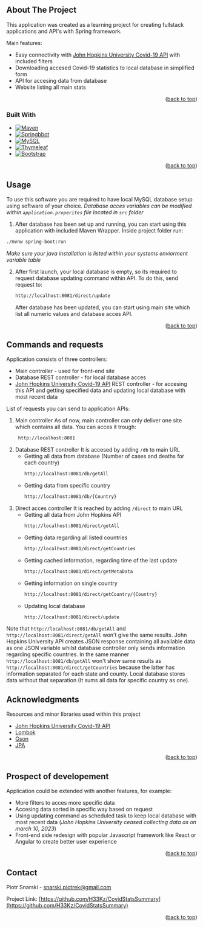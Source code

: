 <a name="readme-top"></a>


<!-- ABOUT THE PROJECT -->
## About The Project

This application was created as a learning project for creating fullstack applications and API's with Spring framework.

Main features:
* Easy connectivity with [John Hopkins University Covid-19 API](https://github.com/CSSEGISandData/COVID-19) with included filters
* Downloading accesed Covid-19 statistics to local database in simplified form
* API for accesing data from database
* Website listing all main stats

<p align="right">(<a href="#readme-top">back to top</a>)</p>



### Built With

* [![Maven][Maven.io]][Maven-url]
* [![Springbbot][Springboot.io]][Springboot-url]
* [![MySQL][Mysql.io]][Mysql-url]
* [![Thymeleaf][Thymeleaf.io]][Thymeleaf-url]
* [![Bootstrap][Bootstrap.com]][Bootstrap-url]


<p align="right">(<a href="#readme-top">back to top</a>)</p>


<!-- USAGE EXAMPLES -->
## Usage
To use this software you are required to have local MySQL database setup using software of your choice. _Database acces variables can be modified within `application.properites` file located in `src` folder_

1. After database has been set up and running, you can start using this application with included Maven Wrapper. Inside project folder run:
  ```sh
  ./mvnw spring-boot:run
  ```
  _Make sure your java installation is listed within your systems enviorment variable table_

2. After first launch, your local database is empty, so its required to request database updating command within API. To do this, send request to:
   ```sh
   http://localhost:8081/direct/update
   ```
   After database has been updated, you can start using main site which list all numeric values and database acces API.

<p align="right">(<a href="#readme-top">back to top</a>)</p>

<!-- Requests and commands -->
## Commands and requests
Application consists of three controllers:
* Main controller - used for front-end site
* Database REST controller - for local database acces
* [John Hopkins University Covid-19 API](https://github.com/CSSEGISandData/COVID-19) REST controller - for accesing this API and getting specified data and updating local database with most recent data
  
List of requests you can send to application APIs:
1. Main controller
   As of now, main controller can only deliver one site which contains all data. You can acces it trough:
   ```sh
    http://localhost:8081
    ```
2. Database REST controller
   It is accesed by adding `/db` to main URL
   * Getting all data from database (Number of cases and deaths for each country)
     ```sh
     http://localhost:8081/db/getAll
     ```
   * Getting data from specific country
     ```sh
     http://localhost:8081/db/{Country}
     ```
3. Direct acces controller
   It is reached by adding `/direct` to main URL
   * Getting all data from John Hopkins API
     ```sh
     http://localhost:8081/direct/getAll
     ```
   * Getting data regarding all listed countries
     ```sh
     http://localhost:8081/direct/getCountries
     ```
   * Getting cached information, regarding time of the last update
     ```sh
     http://localhost:8081/direct/getMetaData
     ```
   * Getting information on single country
     ```sh
     http://localhost:8081/direct/getCountry/{Country}
     ```
   * Updating local database
     ```sh
     http://localhost:8081/direct/update
     ```
Note that `http://localhost:8081/db/getAll` and `http://localhost:8081/direct/getAll` won't give the same results. John Hopkins University API creates JSON response containing all available data as one JSON variable whilst database controller only sends information regarding specific countries.
In the same manner `http://localhost:8081/db/getAll` won't show same results as `http://localhost:8081/direct/getCountries` because the latter has information separated for each state and county. Local database stores data without that separation (It sums all data for specific country as one). 


<!-- ACKNOWLEDGMENTS -->
## Acknowledgments
Resources and minor libraries used within this project

* [John Hopkins University Covid-19 API](https://github.com/CSSEGISandData/COVID-19)
* [Lombok](https://projectlombok.org/)
* [Gson](https://github.com/google/gson)
* [JPA](https://spring.io/projects/spring-data-jpa)

<p align="right">(<a href="#readme-top">back to top</a>)</p>

<!-- Prospect of developement -->
## Prospect of developement
Application could be extended with another features, for example:
* More filters to acces more specific data
* Accesing data sorted in specific way based on request
* Using updating command as scheduled task to keep local database with most recent data (_John Hopkins University ceased collecting data as on march 10, 2023_)
* Front-end side redesign with popular Javascript framework like React or Angular to create better user experience

<p align="right">(<a href="#readme-top">back to top</a>)</p>

<!-- CONTACT -->
## Contact

Piotr Snarski - snarski.piotrek@gmail.com

Project Link: [https://github.com/H33Kz/CovidStatsSummary](https://github.com/H33Kz/CovidStatsSummary)

<p align="right">(<a href="#readme-top">back to top</a>)</p>

<!-- MARKDOWN LINKS & IMAGES -->

[Maven.io]:https://img.shields.io/badge/Maven-purple?style=for-the-badge&logo=apache&logoColor=white
[Maven-url]:https://maven.apache.org/index.html

[Thymeleaf.io]: https://img.shields.io/badge/Thymeleaf-grey?style=for-the-badge&logo=thymeleaf&logoColor=white
[Thymeleaf-url]: https://www.thymeleaf.org/documentation.html

[Springboot.io]: https://img.shields.io/badge/Springboot-green?style=for-the-badge&logo=springboot&logoColor=white
[Springboot-url]: https://spring.io/projects/spring-boot

[Mysql.io]: https://img.shields.io/badge/MySQL-orange?style=for-the-badge&logo=mysql&logoColor=white
[Mysql-url]: https://dev.mysql.com/doc/

[Bootstrap.com]: https://img.shields.io/badge/Bootstrap-563D7C?style=for-the-badge&logo=bootstrap&logoColor=white
[Bootstrap-url]: https://getbootstrap.com

